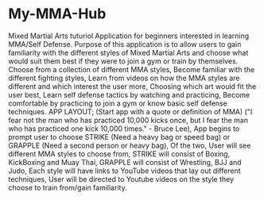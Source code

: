 # My-MMA-Hub
Mixed Martial Arts tuturiol Application for beginners interested in learning MMA/Self Defense.  Purpose of this application is to allow users to gain familiarity with the different styles of Mixed Martial Arts and choose what would suit them best if they were to join a gym or train by themselves.  Choose from a collection of different MMA styles, Become familiar with the different fighting styles, Learn from videos on how the MMA styles are different and which interest the user more, Choosing which art would fit the user best, Learn self defense tactics by watching and practicing, Become comfortable by practicing to join a gym or know basic self defense techniques.  APP LAYOUT; (Start app with a quote or definition of MMA) ("I fear not the man who has practiced 10,000 kicks once, but I fear the man who has practiced one kick 10,000 times." - Bruce Lee), App begins to prompt user to choose STRIKE (Need a heavy bag or speed bag) or GRAPPLE (Need a second person or heavy bag), Of the two, User will see different MMA styles to choose from, STRIKE will consist of Boxing, KickBoxing and Muay Thai, GRAPPLE will consist of Wrestling, BJJ and Judo, Each style will have links to YouTube videos that lay out different techniques, User will be directed to Youtube videos on the style they choose to train from/gain familiarity.
